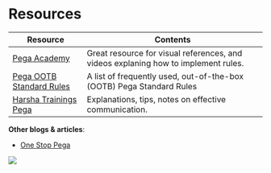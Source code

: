 # Resources

|Resource|Contents|
|-|-|
|[Pega Academy](https://academy.pega.com/)|Great resource for visual references, and videos explaning how to implement rules.|
|[Pega OOTB Standard Rules](https://docs.pega.com/sites/default/files/help_v73/zstandardrules/standardrulesindex.htm)|A list of frequently used, out-of-the-box (OOTB) Pega Standard Rules|
|[Harsha Trainings Pega](https://www.youtube.com/c/HarshaTrainingsacademy)|Explanations, tips, notes on effective communication.|

**Other blogs & articles**:
- [One Stop Pega](https://onestoppega.com/)

<img src="https://images.g2crowd.com/uploads/product/image/social_landscape/social_landscape_025e4974139a3455132150b9ebc77ac5/pega-platform.jpg" />
